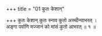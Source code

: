 +++
title = "01 कुतः केशान्"

+++
कुतः केशान् कुतः स्नाव कुतो अस्थीन्याभरत् ।  
अङ्गा पर्वाणि मज्जानं को मांसं कुतो आभरत् ॥ १ ॥